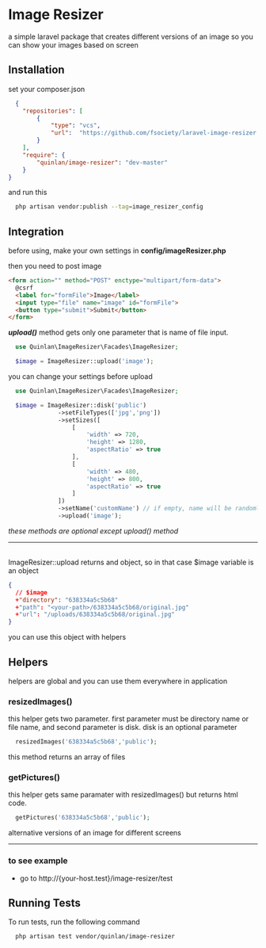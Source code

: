 
# Image Resizer

a simple laravel package that creates different versions of an image so you can show your images based on screen

## Installation

set your composer.json

```json
  {
    "repositories": [
        {
            "type": "vcs",
            "url":  "https://github.com/fsociety/laravel-image-resizer.git"
        }
    ],
    "require": {
        "quinlan/image-resizer": "dev-master"
    }
}
```

and run this
```bash
  php artisan vendor:publish --tag=image_resizer_config
```

## Integration

before using, make your own settings in **config/imageResizer.php**

then you need to post image

```html
<form action="" method="POST" enctype="multipart/form-data">
  @csrf
  <label for="formFile">Image</label>
  <input type="file" name="image" id="formFile">
  <button type="submit">Submit</button>
</form>
```

***upload()*** method gets only one parameter that is name of file input. 

```php
  use Quinlan\ImageResizer\Facades\ImageResizer;

  $image = ImageResizer::upload('image');
```

you can change your settings before upload
```php
  use Quinlan\ImageResizer\Facades\ImageResizer;

  $image = ImageResizer::disk('public')
              ->setFileTypes(['jpg','png'])
              ->setSizes([
                  [
                      'width' => 720,
                      'height' => 1280,
                      'aspectRatio' => true
                  ],
                  [
                      'width' => 480,
                      'height' => 800,
                      'aspectRatio' => true
                  ]
              ])
              ->setName('customName') // if empty, name will be randomly generated
              ->upload('image');
```
*these methods are optional except upload() method*

---
\
ImageResizer::upload returns and object, so in that case $image variable is an object

```json
{
  // $image
  +"directory": "638334a5c5b68"
  +"path": "<your-path>/638334a5c5b68/original.jpg"
  +"url": "/uploads/638334a5c5b68/original.jpg"
}
```

you can use this object with helpers

## Helpers

helpers are global and you can use them everywhere in application

### resizedImages()
this helper gets two parameter. first parameter must be directory name or file name, and second parameter is disk. disk is an optional parameter
```php
  resizedImages('638334a5c5b68','public');
```
this method returns an array of files

### getPictures()
this helper gets same paramater with resizedImages() but returns html code.
```php
  getPictures('638334a5c5b68','public');
```
alternative versions of an image for different screens

---

### to see example
- go to http://{your-host.test}/image-resizer/test

## Running Tests

To run tests, run the following command

```bash
  php artisan test vendor/quinlan/image-resizer
```

